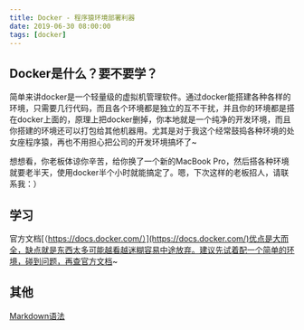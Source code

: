```yaml
---
title: Docker - 程序猿环境部署利器
date: 2019-06-30 08:00:00
tags: [docker]
---
```


## Docker是什么？要不要学？
简单来讲docker是一个轻量级的虚拟机管理软件。通过docker能搭建各种各样的环境，只需要几行代码，而且各个环境都是独立的互不干扰，并且你的环境都是搭在docker上面的，原理上把docker删掉，你本地就是一个纯净的开发环境，而且你搭建的环境还可以打包给其他机器用。尤其是对于我这个经常鼓捣各种环境的处女座程序猿，再也不用担心把公司的开发环境搞坏了~

想想看，你老板体谅你辛苦，给你换了一个新的MacBook Pro，然后搭各种环境就要老半天，使用docker半个小时就能搞定了。嗯，下次这样的老板招人，请联系我：）

## 学习
官方文档[（https://docs.docker.com/）](https://docs.docker.com/)优点是大而全，缺点就是东西太多可能越看越迷糊容易中途放弃。建议先试着配一个简单的环境，碰到问题，再查官方文档~

## 其他
[Markdown语法](https://www.jianshu.com/p/191d1e21f7ed)